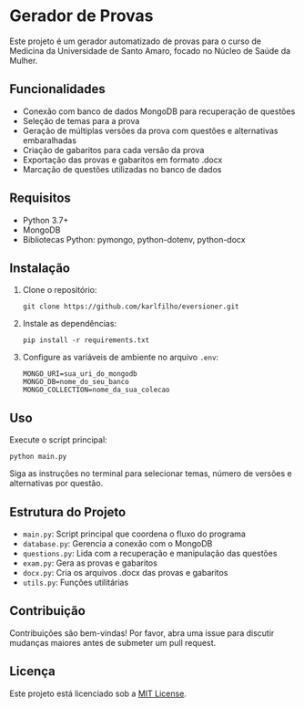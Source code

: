 # Gerador de Provas

Este projeto é um gerador automatizado de provas para o curso de Medicina da Universidade de Santo Amaro, focado no Núcleo de Saúde da Mulher.

## Funcionalidades

- Conexão com banco de dados MongoDB para recuperação de questões
- Seleção de temas para a prova
- Geração de múltiplas versões da prova com questões e alternativas embaralhadas
- Criação de gabaritos para cada versão da prova
- Exportação das provas e gabaritos em formato .docx
- Marcação de questões utilizadas no banco de dados

## Requisitos

- Python 3.7+
- MongoDB
- Bibliotecas Python: pymongo, python-dotenv, python-docx

## Instalação

1. Clone o repositório:
   ```
   git clone https://github.com/karlfilho/eversioner.git
   ```

2. Instale as dependências:
   ```
   pip install -r requirements.txt
   ```

3. Configure as variáveis de ambiente no arquivo `.env`:
   ```
   MONGO_URI=sua_uri_do_mongodb
   MONGO_DB=nome_do_seu_banco
   MONGO_COLLECTION=nome_da_sua_colecao
   ```

## Uso

Execute o script principal:

```
python main.py
```


Siga as instruções no terminal para selecionar temas, número de versões e alternativas por questão.

## Estrutura do Projeto

- `main.py`: Script principal que coordena o fluxo do programa
- `database.py`: Gerencia a conexão com o MongoDB
- `questions.py`: Lida com a recuperação e manipulação das questões
- `exam.py`: Gera as provas e gabaritos
- `docx.py`: Cria os arquivos .docx das provas e gabaritos
- `utils.py`: Funções utilitárias

## Contribuição

Contribuições são bem-vindas! Por favor, abra uma issue para discutir mudanças maiores antes de submeter um pull request.

## Licença

Este projeto está licenciado sob a [MIT License](LICENSE).
